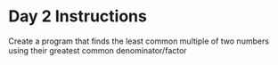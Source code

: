 # Day 2 Instructions

Create a program that finds the least common multiple of two numbers using their greatest common denominator/factor
